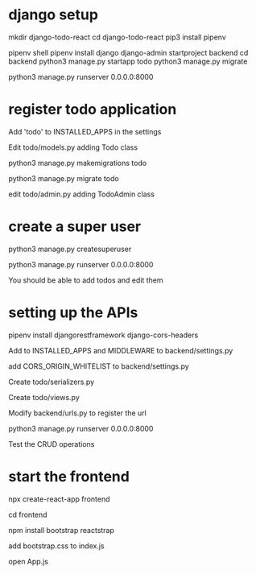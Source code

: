 # django setup

mkdir django-todo-react
cd django-todo-react
pip3 install pipenv

pipenv shell
pipenv install django
django-admin startproject backend
cd backend
python3 manage.py startapp todo
python3 manage.py migrate

python3 manage.py runserver 0.0.0.0:8000

# register todo application

Add 'todo' to INSTALLED_APPS in the settings

Edit todo/models.py adding Todo class

python3 manage.py makemigrations todo

python3 manage.py migrate todo

edit todo/admin.py adding TodoAdmin class

# create a super user

python3 manage.py createsuperuser

python3 manage.py runserver 0.0.0.0:8000

You should be able to add todos and edit them

# setting up the APIs

pipenv install djangorestframework django-cors-headers

Add to INSTALLED_APPS and MIDDLEWARE to backend/settings.py

add CORS_ORIGIN_WHITELIST to backend/settings.py

Create todo/serializers.py

Create todo/views.py

Modify backend/urls.py to register the url

python3 manage.py runserver 0.0.0.0:8000

Test the CRUD operations

# start the frontend

npx create-react-app frontend

cd frontend

npm install bootstrap reactstrap

add bootstrap.css to index.js

open App.js
